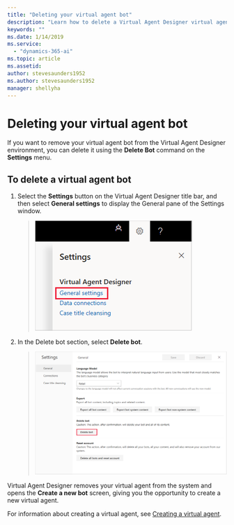 ```yaml
---
title: "Deleting your virtual agent bot"
description: "Learn how to delete a Virtual Agent Designer virtual agent bot."
keywords: ""
ms.date: 1/14/2019
ms.service:
  - "dynamics-365-ai"
ms.topic: article
ms.assetid: 
author: stevesaunders1952
ms.author: stevesaunders1952
manager: shellyha
---
```


# Deleting your virtual agent bot

If you want to remove your virtual agent bot from the Virtual Agent Designer environment, you can delete it using the **Delete Bot** command on the **Settings** menu.

## To delete a virtual agent bot

1. Select the **Settings** button on the Virtual Agent Designer title bar, and then select **General settings** to display the General pane of the Settings window.

   > ![Display General pane](media/general-settings.PNG)

2. In the Delete bot section, select **Delete bot**.

   > ![Delete bot](media/delete-bot.PNG)

Virtual Agent Designer removes your virtual agent from the system and opens the **Create a new bot** screen, giving you the opportunity to create a new virtual agent.

For information about creating a virtual agent, see [Creating a virtual agent](getting-started-create-bot.md).
